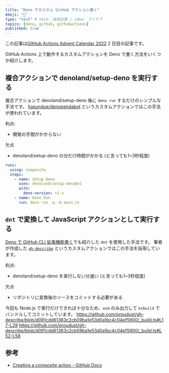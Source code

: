 ```yaml
---
title: "Deno でカスタム GitHub アクション書く"
emoji: "🦾"
type: "tech" # tech: 技術記事 / idea: アイデア
topics: [deno, github, githubactions]
published: true
---
```


この記事は[GitHub Actions Advent Calendar 2022](https://qiita.com/advent-calendar/2022/github-actions) 2 日目の記事です。

GitHub Actions 上で動作するカスタムアクションを Deno で書く方法をいくつか紹介します。

## 複合アクションで denoland/setup-deno を実行する

複合アクションで denoland/setup-deno 後に `deno run` するだけのシンプルな手法です。
[hasundue/denopendabot](https://github.com/hasundue/denopendabot) というカスタムアクションではこの手法が使われています。

利点:
- 開発の手間がかからない

欠点
- denoland/setup-deno の分だけ時間がかかる (と言っても1~3秒程度)

```yaml:action.yaml
runs:
  using: composite
  steps:
    - name: Setup Deno
      uses: denoland/setup-deno@v1
      with:
        deno-version: v1.x
    - name: Deno Run
      run: deno run -q -A main.ts
```

## `dnt` で変換して JavaScript アクションとして実行する

[Deno で GitHub CLI 拡張機能書く](https://zenn.dev/proudust/articles/2022-12-01-gh-ext-with-deno#Node.js%20%82%C5%82%E0%93%AE%82%AD%82%E6%82%A4%82%C9%95%CF%8A%B7%82%B7%82%E9)でも紹介した `dnt` を使用した手法です。
筆者が作成した [`gh-describe`](https://github.com/proudust/gh-describe) というカスタムアクションではこの手法を採用しています。

利点:
- denoland/setup-deno を実行しない分速い (と言っても1~3秒程度)

欠点
- リポジトリに変換後のソースをコミットする必要がある

今回も Node.js で実行だけできれば十分なため、`esm` のみ出力して `esbuild` でバンドルしてコミットしています。
https://github.com/proudust/gh-describe/blob/d091cdd61363c2cb09ba1e53d0a1bc4c04ef5900/_build.ts#L17-L29
https://github.com/proudust/gh-describe/blob/d091cdd61363c2cb09ba1e53d0a1bc4c04ef5900/_build.ts#L52-L58

## 参考

- [Creating a composite action - GitHub Docs](https://docs.github.com/ja/actions/creating-actions/creating-a-composite-action)
